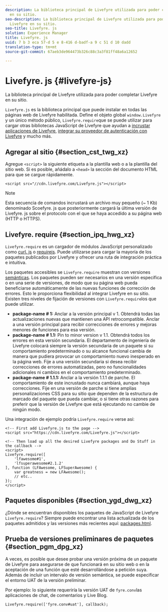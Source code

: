 ```yaml
---
description: La biblioteca principal de Livefyre utilizada para poder completar Livefyre
  en su sitio.
seo-description: La biblioteca principal de Livefyre utilizada para poder completar
  Livefyre en su sitio.
seo-title: Livefyre. js
solution: Experience Manager
title: Livefyre. js
uuid: 7 b 3 eca 57-d 5 e 8-416 d-badf-a 9 c 51 d 10 dadd
translation-type: tm+mt
source-git-commit: 67aeb3de964473b326c88c3a3f81ff48a6a12652

---
```



# Livefyre. js {#livefyre-js}

La biblioteca principal de Livefyre utilizada para poder completar Livefyre en su sitio.

`Livefyre.js` es la biblioteca principal que puede instalar en todas las páginas web de Livefyre habilitada. Define el objeto global `window.Livefyre` y un único método público, `Livefyre.require`que se puede utilizar para cargar otras bibliotecas JavaScript de Livefyre que ayudan a [incrustar aplicaciones de Livefyre](/help/implementation/c-getting-started/c-implementation-process/c-using-livefyre.js-to-create-customize-and-use-apps-on-your-site.md), [integrar su proveedor de autenticación con Livefyre](/help/implementation/t-about-identity-integration/t-about-identity-integration.md) y mucho más.

## Agregar al sitio {#section_cst_twg_xz}

Agregue `<script>` la siguiente etiqueta a la plantilla web o a la plantilla del sitio web. Si es posible, añádalo a `<head>` la sección del documento HTML para que se cargue rápidamente.

```
<script src="//cdn.livefyre.com/Livefyre.js"></script>
```

>[!NOTE]
>
>Esta secuencia de comandos incrustará un archivo muy pequeño (~ 1 Kb) denominado Scoefyre. js que posteriormente cargará la última versión de Livefyre. js sobre el protocolo con el que se haya accedido a su página web (HTTP o HTTPS).

## Livefyre. require {#section_ipq_hwg_xz}

`Livefyre.require` es un cargador de módulos JavaScript personalizado como [curl. js](https://github.com/cujojs/curl) o [requirejs](https://requirejs.org/). Puede utilizarse para cargar la mayoría de los paquetes publicados por Livefyre y ofrecer una ruta de integración práctica e intuitiva.

Los paquetes accesibles se `Livefyre.require` muestran con versiones [semánticas](https://semver.org/). Los paquetes pueden ser necesarios en una versión específica o en una serie de versiones, de modo que su página web pueda beneficiarse automáticamente de las nuevas funciones de corrección de errores. Esto le proporciona flexibilidad al integrar Livefyre en su sitio. Existen tres niveles de fijación de versiones con `Livefyre.require`los que puede utilizar.

* **package-name # 1:** Anclar a la versión principal v 1. Obtendrá todas las actualizaciones nuevas que mantienen una API retrocompatible. Anclar a una versión principal para recibir correcciones de errores y mejoras menores de funciones para esa versión.
* **package-name # 1.1:** Pin to minor version v 1.1. Obtendrá todos los errores en esta versión secundaria. El departamento de ingeniería de Livefyre colocará siempre la versión secundaria de un paquete si su comportamiento predeterminado o su alcance funcional cambia de manera que pudiera provocar un comportamiento nuevo inesperado en la página web. Fije a una versión secundaria si desea recibir correcciones de errores automatizadas, pero no funcionalidades adicionales ni cambios en el comportamiento predeterminado.
* **package-name # 1.1.1:** Anclar a la versión 1.1.1 de parche. El comportamiento de este incrustado nunca cambiará, aunque haya correcciones. Fije en una versión de parche si tiene amplias personalizaciones CSS para su sitio que dependen de la estructura de marcado del paquete que pueda cambiar, o si tiene otras razones para preferir que la versión de Livefyre que está ejecutando no cambie de ningún modo.

Una integración de ejemplo podría `Livefyre.require` verse así:

```
<!-- First add Livefyre.js to the page --> 
<script src="https://cdn.livefyre.com/Livefyre.js"></script> 
  
<!-- Then load up all the desired Livefyre packages and Do Stuff in the callback --> 
<script> 
Livefyre.require([ 
    'lfawesome#1', 
    'lfsuperawesome#2.1.2' 
], function (LFAwesome, LFSuperAwesome) { 
    var greatness = new LFAwesome(); 
    // etc.. 
}); 
</script>
```

## Paquetes disponibles {#section_ygd_dwg_xz}

¿Dónde se encuentran disponibles los paquetes de JavaScript de Livefyre `Livefyre.require`? Siempre puede encontrar una lista actualizada de los paquetes admitidos y las versiones más recientes aquí: [packages.html](https://cdn.livefyre.com/packages.html).

## Prueba de versiones preliminares de paquetes {#section_pgm_dpg_xz}

A veces, es posible que desee probar una versión próxima de un paquete de Livefyre para asegurarse de que funcionará en su sitio web o en la aceptación de una función que esté desarrollándose a petición suya. Además de incluir un intervalo de versión semántica, se puede especificar el entorno UAT de la versión preliminar.

Por ejemplo: lo siguiente requeriría la versión UAT de `fyre.conv`las aplicaciones de chat, de comentarios y Live Blog.

```
Livefyre.require(['fyre.conv#uat'], callback); 
```
